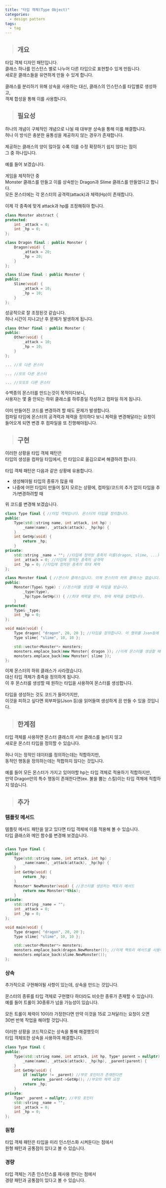 ```yaml
---
title: "타입 객체(Type Object)"
categories:
  - design pattern
tags:
  - tag
---
```

> ## 개요

타입 객체 디자인 패턴입니다.<br>
클래스 하나를 인스턴스 별로 나누어 다른 타입으로 표현할수 있게 만듭니다.<br>
새로운 클래스들을 유연하게 만들 수 있게 합니다.<br>
<br>
클래스를 분리하기 위해 상속을 사용하는 대신, 클래스의 인스턴스를 타입별로 생성하고,<br>
객체 합성을 통해 이를 사용합니다.
> ## 필요성

하나의 개념이 구체적인 개념으로 나뉠 때 대부분 상속을 통해 이를 해결합니다.<br>
허나 이 방식은 충분한 융통성을 제공하지 않는 경우가 존재합니다.<br>
<br>
제공하는 클래스의 양이 많아질 수록 이를 수정 확장하기 쉽지 않다는 점이<br>
그 중 하나입니다.<br>
<br>
예를 들어 보겠습니다.<br>
<br>
게임을 제작하던 중<br>
Monster 클래스를 만들고 이를 상속받는 Dragon과 Slime 클래스를 만들었다고 합니다.<br>
모든 몬스터에는 각 몬스터의 공격력(attack)과 체력(Hp)이 존재합니다.<br>
<br>
이제 각 종족에 맞게 attack과 hp를 조정해줘야 합니다.
```cpp
class Monster abstract {
protected:
	int _attack = 0;
	int _hp = 0;
};
```
```cpp
class Dragon final : public Monster {
	Dragon(void) {
		_attack = 20;
		_hp = 20;
	}
};
```
```cpp
class Slime final : public Monster {
public:
	Slime(void) {
		_attack = 10;
		_hp = 10;
	}
};
```
성공적으로 잘 조정된것 같습니다.<br>
허나 시간이 지나고난 후 문제가 발생하게 됩니다.<br>
```cpp
class Other final : public Monster {
public:
	Other(void) {
		_attack = 10;
		_hp = 10;
	}
};
```
```cpp
... //또 다른 몬스터
```
```cpp
... //또또 다른 몬스터
```
```cpp
... //또또또 다른 몬스터
```
수백종의 몬스터를 만드는것이 목적이다보니,<br>
사용자는 몇 줄 안되는 하위 클래스를 하루종일 작성하고 컴파일 하게 됩니다.<br>
<br>
이미 만들어진 코드를 변경하려 할 때도 문제가 발생합니다.<br>
컴파일 타임에 몬스터의 공격력과 체력을 정의하다 보니 체력을 변경해달라는 요청이<br>
들어오게 되면 변경 후 컴파일을 또 진행해야됩니다.
> ## 구현

이러한 상황을 타입 객체 패턴은<br>
타입의 생성을 컴파일 타임에서, 런 타임으로 옮김으로써 해결하려 합니다.<br>
<br>
타입 객체 패턴은 다음과 같은 상황에 유용합니다.
- 생성해야될 타입의 종류가 많을 때
- 나중에 어떤 타입이 만들어 질지 모르는 상황에, 컴파일/코드의 추가 없이 타입을 추가/변경하려할 때

위 코드를 변경해 보겠습니다.
```cpp
class Type final { //타입 객체입니다. 몬스터의 타입을 정의합니다.
public:
	Type(std::string name, int attack, int hp) :
		_name(name), _attack(attack), _hp(hp) {
	}
	int GetHp(void) {
		return _hp;
	}
private:
	std::string _name = ""; //타입에 정의된 종족의 이름(dragon, slime, ...)
	int _attack = 0; //타입에 정의된 종족의 공격력
	int _hp = 0; //타입에 정의된 종족의 최대 체력
};
```
```cpp
class Monster final { //몬스터 클래스입니다. 이제 몬스터의 하위 클래스는 없습니다.
public:
	Monster(Type& type) : //몬스터를 생성할 때 타입을 받습니다.
		_type(type),
		_hp(type.GetHp()) { //최대 체력을 받아, 현재 체력을 입력합니다.
	}
protected:
	Type& _type;
	int _hp = 0;
};
```
```cpp
void main(void) {
	Type dragon{ "dragon", 20, 20 }; //타입을 정의합니다. 이 행위를 Json등에 맏기면 됩니다.
	Type slime{ "slime", 10, 10 };

	std::vector<Monster*> monsters;
	monsters.emplace_back(new Monster{ dragon }); //이제 몬스터를 생성할 때 타입을 사용합니다.
	monsters.emplace_back(new Monster{ slime });
};
```
이제 몬스터의 하위 클래스가 사라졌습니다.<br>
대신 타입 객체가 종족을 정의하게 됩니다.<br>
이 후 몬스터를 생성할 때 원하는 타입을 사용하여 몬스터를 생성합니다.<br>
<br>
타입을 생성하는 것도 코드가 들어가지만,<br>
이것을 피하고 싶다면 외부파일(Json 등)을 읽어들여 생성하게 끔 만들 수 있을 것입니다.
> ## 한계점

타입 객체를 사용하면 몬스터 클래스의 서브 클래스를 늘리지 않고<br>
새로운 몬스터 타입을 정의할 수 있습니다.<br>
<br>
허나 이는 정적인 데이터를 정의하는데는 적합하지만,<br>
동적인 행동을 정의하는데는 적합하지 않다는 것입니다.<br>
<br>
예를 들어 모든 몬스터가 가지고 있어야할 hp는 타입 객체로 적용하기 적합하지만,<br>
만약 Dragon만의 특수 행동이 존재한다면(ex. 불을 뿜는 스킬)이는 타입 객체에 적합하지 않습니다.
> ## 추가

### 템플릿 메서드
템플릿 메서드 패턴을 알고 있다면 타입 객체에 이를 적용해 볼 수 있습니다.<br>
타입 클래스와 메인 함수를 변경해 보겠습니다.
```cpp

class Type final {
public:
	Type(std::string name, int attack, int hp) :
		_name(name), _attack(attack), _hp(hp) {
	}
	int GetHp(void) {
		return _hp;
	}
	Monster* NewMonster(void) { //몬스터를 생성하는 팩토리 메서드
		return new Monster(*this);
	}
private:
	std::string _name = "";
	int _attack = 0;
	int _hp = 0;
};
```
```cpp
void main(void) {
	Type dragon{ "dragon", 20, 20 };
	Type slime{ "slime", 10, 10 };

	std::vector<Monster*> monsters;
	monsters.emplace_back(dragon.NewMonster()); //이제 팩토리 메서드를 사용하여 몬스터를 생성합니다.
	monsters.emplace_back(slime.NewMonster());
};
```
### 상속
추가적으로 구현해야될 사항이 있는데, 상속을 만드는 것입니다.<br>
<br>
몬스터의 종류를 타입 객체로 구현했다 하더라도 비슷한 종류가 존재할 수 있습니다.<br>
예를 들어 트롤이 30종류가 넘을 가능성이 있습니다.<br>
<br>
모든 트롤이 체력이 10이라 가정한다면 만약 이것을 15로 고쳐달라는 요청이 오면<br>
30번 반복 작업을 해야할 것입니다.<br>
<br>
이러한 상황을 코드적으로는 상속을 통해 해결했듯이<br>
타입 객체또한 상속을 사용하여 해결합니다. 
```cpp
class Type final {
public:
	Type(std::string name, int attack, int hp, Type* parent = nullptr) :
		_name(name), _attack(attack), _hp(hp), _parent(parent) {
	}
	int GetHp(void) {
		if (nullptr != _parent) //부모 포인터가 존재한다면
			return _parent->GetHp(); //부모의 체력 요청
		return _hp;
	}
private:
	Type* _parent = nullptr; //부모 포인터
	std::string _name = "";
	int _attack = 0;
	int _hp = 0;
};
```
### 원형
타입 객체 패턴은 타입을 미리 인스턴스화 시켜둔다는 점에서<br>
원형 패턴과 공통점이 있다고 볼 수 있습니다.
### 경량
타입 객체는 기존 인스턴스를 재사용 한다는 점에서<br>
경량 패턴과 공통점이 있다고 볼 수 있습니다.
